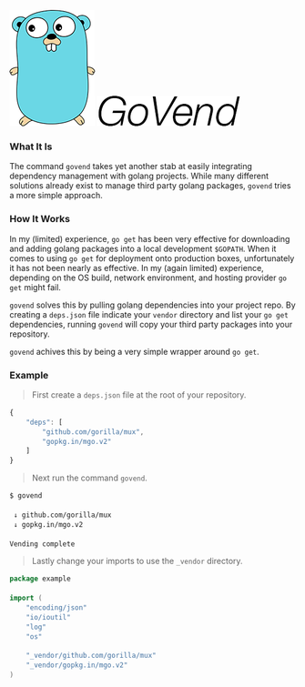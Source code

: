 ![Golang Gopher](./images/small-gopher.png) ![GoVend](./images/govend.png)

### What It Is

The command `govend` takes yet another stab at easily integrating dependency management with golang projects. While many different solutions already exist to manage third party golang packages, `govend` tries a more simple approach.

### How It Works

In my (limited) experience, `go get` has been very effective for downloading and adding golang packages into a local development `$GOPATH`. When it comes to using `go get` for deployment onto production boxes, unfortunately it has not been nearly as effective. In my (again limited) experience, depending on the OS build, network environment, and hosting provider `go get` might fail.

`govend` solves this by pulling golang dependencies into your project repo. By creating a `deps.json` file indicate your `vendor` directory and list your `go get` dependencies, running `govend` will copy your third party packages into your repository.

`govend` achives this by being a very simple wrapper around `go get`.

### Example

> First create a `deps.json` file at the root of your repository.

```javascript
{
    "deps": [
        "github.com/gorilla/mux",
        "gopkg.in/mgo.v2"
    ]
}
```

> Next run the command `govend`.

```bash
$ govend

 ↓ github.com/gorilla/mux
 ↓ gopkg.in/mgo.v2

Vending complete
```

> Lastly change your imports to use the `_vendor` directory.

```go
package example

import (
	"encoding/json"
	"io/ioutil"
	"log"
	"os"

	"_vendor/github.com/gorilla/mux"
	"_vendor/gopkg.in/mgo.v2"
)
```
